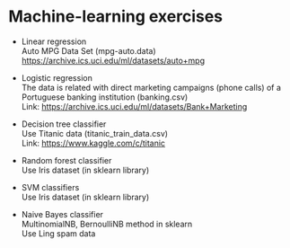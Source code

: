 # Machine-learning exercises
- Linear regression <br>
Auto MPG Data Set (mpg-auto.data) <br>
https://archive.ics.uci.edu/ml/datasets/auto+mpg

- Logistic regression <br>
The data is related with direct marketing campaigns (phone calls) of a Portuguese banking institution (banking.csv) <br>
Link: https://archive.ics.uci.edu/ml/datasets/Bank+Marketing

- Decision tree classifier <br>
Use Titanic data (titanic_train_data.csv) <br>
Link: https://www.kaggle.com/c/titanic

- Random forest classifier <br>
Use Iris dataset (in sklearn library)

- SVM classifiers <br>
Use Iris dataset (in sklearn library)

- Naive Bayes classifier <br>
MultinomialNB, BernoulliNB method in sklearn <br>
Use Ling spam data
